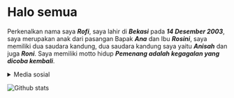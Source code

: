 # Halo semua 
Perkenalkan nama saya _**Rofi**_, saya lahir di _**Bekasi**_ pada _**14 Desember 2003**_, saya merupakan anak dari pasangan Bapak _**Ana**_ dan Ibu _**Rosini**_, saya memiliki dua saudara kandung, dua saudara kandung saya yaitu _**Anisah**_ dan juga _**Roni**_. Saya memiliki motto hidup _**Pemenang adalah kegagalan yang dicoba kembali**_.
<details>
<summary>Media sosial</summary>

* [Tiktok](link)
* [Instagram](link)
* [Twitter](link)
* [Facebook](link)

</details>

![Github stats](https://github-readme-stats.vercel.app/api?username=rofid0ank&theme=highcontrast&show_icons=true&count_private=true)

